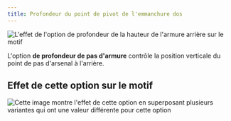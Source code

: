 ```yaml
---
title: Profondeur du point de pivot de l'emmanchure dos
---
```


![L'effet de l'option de profondeur de la hauteur de l'armure arrière sur le motif](sample.png)

L'option **de profondeur de pas d'armure** contrôle la position verticale du point de pas d'arsenal à l'arrière.

## Effet de cette option sur le motif

![Cette image montre l'effet de cette option en superposant plusieurs variantes qui ont une valeur différente pour cette option](bella_backarmholepitchdepth_sample.svg "Effet de cette option sur le motif")
